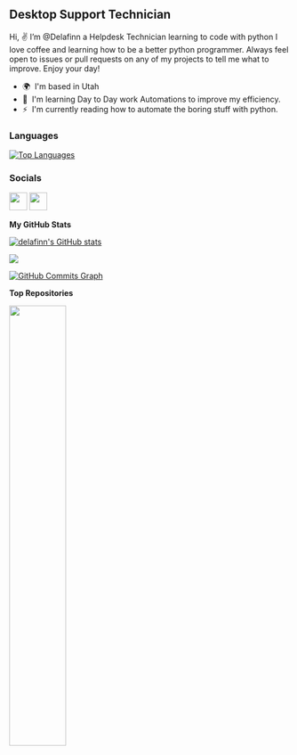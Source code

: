 Desktop Support Technician
--------------------------

Hi, ✌️ I’m @Delafinn a Helpdesk Technician learning to code with python I love coffee and learning how to be a better python programmer. Always feel open to issues or pull requests on any of my projects to tell me what to improve. Enjoy your day!

* 🌍  I'm based in Utah
* 🧠  I'm learning Day to Day work Automations to improve my efficiency.
* ⚡  I'm currently reading how to automate the boring stuff with python. 
### Languages
<a href="https://github.com/delafinn" align="left"><img src="https://github-readme-stats.vercel.app/api/top-langs/?username=delafinn&langs_count=10&title_color=ffffff&text_color=64748b&icon_color=ec4899&bg_color=181824&hide_border=true&locale=en&custom_title=Top%20%Languages" alt="Top Languages" /></a>

### Socials

<p align="left"> <a href="https://www.github.com/delafinn" target="_blank" rel="noreferrer"><img src="https://raw.githubusercontent.com/danielcranney/readme-generator/main/public/icons/socials/github.svg" width="32" height="32" /></a> <a href="https://www.linkedin.com/in/delafeyette/" target="_blank" rel="noreferrer"><img src="https://raw.githubusercontent.com/danielcranney/readme-generator/main/public/icons/socials/linkedin.svg" width="32" height="32" /></a></p>

<b>My GitHub Stats</b>

<a href="http://www.github.com/delafinn"><img src="https://github-readme-stats.vercel.app/api?username=delafinn&show_icons=true&hide=&count_private=true&title_color=ffffff&text_color=64748b&icon_color=ec4899&bg_color=181824&hide_border=true&show_icons=true" alt="delafinn's GitHub stats" /></a>

<a href="http://www.github.com/delafinn"><img src="https://github-readme-streak-stats.herokuapp.com/?user=delafinn&stroke=64748b&background=181824&ring=ffffff&fire=ffffff&currStreakNum=64748b&currStreakLabel=ffffff&sideNums=64748b&sideLabels=64748b&dates=64748b&hide_border=true" /></a>

<a href="http://www.github.com/delafinn"><img src="https://github-readme-activity-graph.cyclic.app/graph?username=delafinn&bg_color=181824&color=64748b&line=ec4899&point=64748b&area_color=181824&area=true&hide_border=true&custom_title=GitHub%20Commits%20Graph" alt="GitHub Commits Graph" /></a>

<b>Top Repositories</b>

<div width="100%" align="center"><a href="https://github.com/delafinn/YoutubeVideoDownloaders" align="left"><img align="left" width="45%" src="https://github-readme-stats.vercel.app/api/pin/?username=delafinn&repo=YoutubeVideoDownloaders&title_color=ffffff&text_color=64748b&icon_color=ec4899&bg_color=181824&hide_border=true&locale=en" /></a></div><br /><br /><br /><br /><br /><br /><br />
